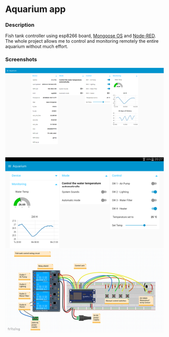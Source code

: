 Aquarium app
======

### Description
Fish tank controller using esp8266 board, [Mongoose OS](https://mongoose-os.com/) and [Node-RED](https://nodered.org/).
The whole project allows me to control and monitoring remotely the entire aquarium without much effort.

### Screenshots

![aqua-dashboard-ui](/docs/aqua-dashboard-ui-PC.PNG "Dashboard PC")
![aqua-dashboard-ui-tablet](/docs/aqua-dashboard-ui-tablet.png "Dashboard Tablet")
![wiring-circuit](/docs/wiring-circuit.PNG "Wiring circuit")

